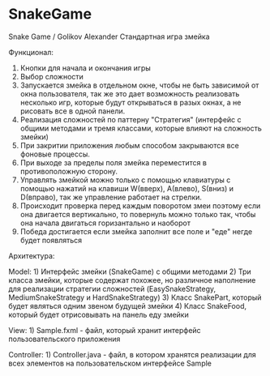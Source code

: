 # SnakeGame
Snake Game / Golikov Alexander 
Стандартная игра змейка

Функционал: 
  1) Кнопки для начала и окончания игры
  2) Выбор сложности
  3) Запускается змейка в отдельном окне, чтобы не быть зависимой от окна пользователя, так же это дает возможность реализовать несколько игр, которые будут открываться в разых окнах, а не рисовать все в одной панели.
  3) Реализация сложностей по паттерну "Стратегия" (интерфейс с общими методами и тремя классами, которые влияют на сложность змейки)
  4) При закритии приложения любым способом закрываются все фоновые процессы.
  5) При выходе за пределы поля змейка переместится в противоположную сторону.
  6) Управлять змейкой можно только с помощью клавиатуры с помощью нажатий на клавиши W(вверх), A(влево), S(вниз) и D(вправо), так же управление работает на стрелки.
  7) Происходит проверка перед каждым поворотом змеи поэтому если она двигается вертикально, то повернуль можно только так, чтобы она начала двигаться горизантально и наоборот
  8) Победа достигается если змейка заполнит все поле и "еде" негде будет появляться

Архитектура:

  Model:
    1) Интерфейс змейки (SnakeGame) с общими методами
    2) Три класса змейки, которые содержат похожее, но различное наполнение для реализации стратегии сложностей (EasySnakeStrategy, MediumSnakeStrategy и HardSnakeStrategy)
    3) Класс SnakePart, который будет являться одним звеном будущей змейки
    4) Класс SnakeFood, который будет отрисовывать на панель еду змейки

  View:
    1) Sample.fxml - файл, который хранит интерфейс пользовательского приложения
  
  Controller: 
    1) Controller.java - файл, в котором хранятся реализации для всех элементов на пользовательском интерфейсе Sample
